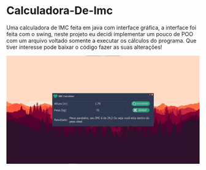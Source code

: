 # Calculadora-De-Imc
Uma calculadora de IMC feita em java com interface gráfica, a interface foi feita com o swing, neste projeto eu decidi implementar um pouco de POO com um arquivo voltado somente a executar os cálculos do programa. Que tiver interesse pode baixar o código fazer as suas alterações!

![Screnshot](https://github.com/Matheus-dev58/Calculadora-De-Imc/blob/main/IMCCalculator/src/Img/Screnshot.png)


